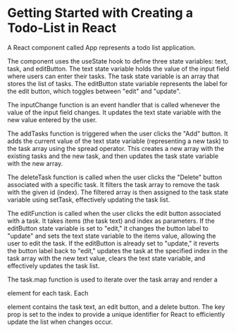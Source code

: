 # Getting Started with Creating a Todo-List in React 
 A React component called App  represents a todo list application.

The component uses the useState hook to define three state variables: text, task, and editButton. The text state variable holds the value of the input field where users can enter their tasks. The task state variable is an array that stores the list of tasks. The editButton state variable represents the label for the edit button, which toggles between "edit" and "update".


The inputChange function is an event handler that is called whenever the value of the input field changes. It updates the text state variable with the new value entered by the user.


The addTasks function is triggered when the user clicks the "Add" button. It adds the current value of the text state variable (representing a new task) to the task array using the spread operator. This creates a new array with the existing tasks and the new task, and then updates the task state variable with the new array.


The deleteTask function is called when the user clicks the "Delete" button associated with a specific task. It filters the task array to remove the task with the given id (index). The filtered array is then assigned to the task state variable using setTask, effectively updating the task list.


The editFunction is called when the user clicks the edit button associated with a task. It takes items (the task text) and index as parameters. If the editButton state variable is set to "edit," it changes the button label to "update" and sets the text state variable to the items value, allowing the user to edit the task. If the editButton is already set to "update," it reverts the button label back to "edit," updates the task at the specified index in the task array with the new text value, clears the text state variable, and effectively updates the task list.


The task.map function is used to iterate over the task array and render a <p> element for each task. Each <p> element contains the task text, an edit button, and a delete button. The key prop is set to the index to provide a unique identifier for React to efficiently update the list when changes occur.
